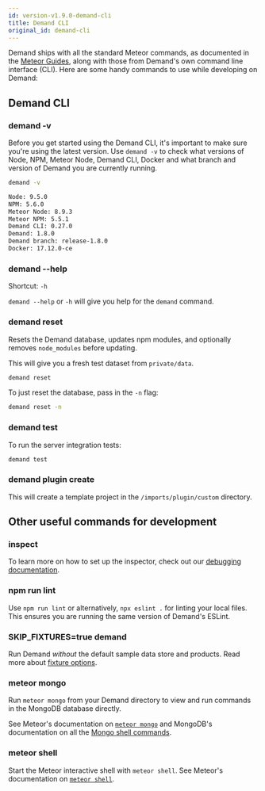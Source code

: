 ```yaml
---
id: version-v1.9.0-demand-cli
title: Demand CLI
original_id: demand-cli
---
```


Demand ships with all the standard Meteor commands, as documented in the [Meteor Guides](https://docs.meteor.com/commandline.html), along with those from Demand's own command line interface (CLI). Here are some handy commands to use while developing on Demand:

## Demand CLI

### demand -v

Before you get started using the Demand CLI, it's important to make sure you're using the latest version. Use `demand -v` to check what versions of Node, NPM, Meteor Node, Demand CLI, Docker and what branch and version of Demand you are currently running.

```sh
demand -v

Node: 9.5.0
NPM: 5.6.0
Meteor Node: 8.9.3
Meteor NPM: 5.5.1
Demand CLI: 0.27.0
Demand: 1.8.0
Demand branch: release-1.8.0
Docker: 17.12.0-ce
```

### demand --help

Shortcut: `-h`

`demand --help` or `-h` will give you help for the `demand` command.

### demand reset

Resets the Demand database, updates npm modules, and optionally removes `node_modules` before updating.

This will give you a fresh test dataset from `private/data`.

```sh
demand reset
```

To just reset the database, pass in the `-n` flag:

```sh
demand reset -n
```

### demand test

To run the server integration tests:

```sh
demand test
```

### demand plugin create <your-plugin-name>

This will create a template project in the `/imports/plugin/custom` directory.

## Other useful commands for development

### inspect

To learn more on how to set up the inspector, check out our [debugging documentation](testing-debugging-server-code.md).

### npm run lint

Use `npm run lint` or alternatively, `npx eslint .` for linting your local files. This ensures you are running the same version of Demand's ESLint.

### SKIP_FIXTURES=true demand

Run Demand _without_ the default sample data store and products. Read more about [fixture options](configuration.md#overwrite-sample-data).

### meteor mongo

Run `meteor mongo` from your Demand directory to view and run commands in the MongoDB database directly.

See Meteor's documentation on [`meteor mongo`](https://docs.meteor.com/commandline.html#meteormongo) and MongoDB's documentation on all the [Mongo shell commands](https://docs.mongodb.com/manual/reference/mongo-shell/#mongo-shell-command-history).

### meteor shell

Start the Meteor interactive shell with `meteor shell`. See Meteor's documentation on [`meteor shell`](https://docs.meteor.com/commandline.html#meteorshell).
